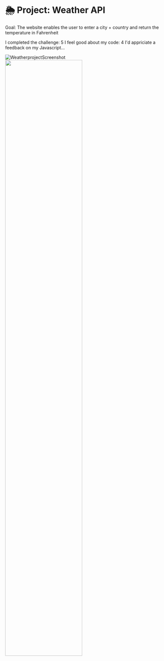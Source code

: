 # 🌦 Project: Weather API
Goal: The website enables the user to enter a city + country and return the temperature in Fahrenheit




I completed the challenge: 5
I feel good about my code: 4
I'd appriciate a feedback on my Javascript...

![WeatherprojectScreenshot](image.url)<img src=“WeatherprojectScreenshot.png” width=70%>
